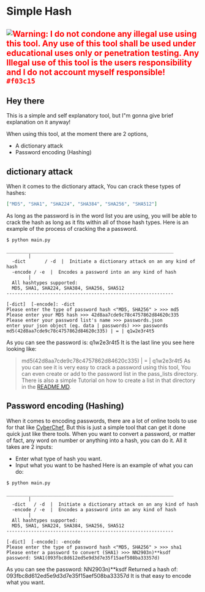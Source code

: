 # Simple Hash

## <strong style="color: red;">![Warning: I do not condone any illegal use using this tool. Any use of this tool shall be used under educational uses only or penetration testing.<br>Any Illegal use of this tool is the users responsibility and I do not account myself responsible!](https://via.placeholder.com/15/f03c15/000000?text=+) `#f03c15`</strong>

## Hey there
This is a simple and self explanatory tool, but I"m gonna give brief explanation on it anyway!

When using this tool, at the moment there are 2 options,
- A dictionary attack
- Password encoding (Hashing)

## dictionary attack
When it comes to the dictionary attack, You can crack these types of hashes: 
```json
["MD5", "SHA1", "SHA224", "SHA384", "SHA256", "SHA512"]
```
As long as the password is in the word list you are using, you will be able to crack the hash as long as it fits within all of those hash types.
Here is an example of the process of cracking the a password.
```
$ python main.py

_____________________________________________________________
        |
  -dict       / -d  |  Initiate a dictionary attack on an any kind of hash
  -encode / -e  |  Encodes a password into an any kind of hash
        |
  All hashtypes supported:
  MD5, SHA1, SHA224, SHA384, SHA256, SHA512
-------------------------------------------------------------

[-dict]  [-encode]: -dict
Please enter the type of password hash <"MD5, SHA256" > >>> md5
Please enter your MD5 hash >>> 42d8aa7cde9c78c4757862d84620c335
Please enter your password list's name >>> passwords.json
enter your json object (eg. data | passwords) >>> passwords
md5(42d8aa7cde9c78c4757862d84620c335) | = | q1w2e3r4t5
```
As you can see the password is: q1w2e3r4t5
It is the last line you see here looking like:
> md5(42d8aa7cde9c78c4757862d84620c335) | = | q1w2e3r4t5
As you can see it is very easy to crack a password using this tool, You can even create or add to the password list in the pass_lists directory. There is also a simple Tutorial on how to create a list in that directory in the [README.MD](./pass_lists/README.MD).

## Password encoding (Hashing)
When it comes to encoding passwords, there are a lot of online tools to use for that like [CyberChef](https://gchq.github.io/CyberChef), But this is just a simple tool that can get it done quick just like there tools. When you want to convert a password, or matter of fact, any word on number or anything into a hash, you can do it. All it takes are 2 inputs:
- Enter what type of hash you want.
- Input what you want to be hashed
Here is an example of what you can do:
```
$ python main.py

_____________________________________________________________
        |
  -dict   / -d  |  Initiate a dictionary attack on an any kind of hash
  -encode / -e  |  Encodes a password into an any kind of hash
        |
  All hashtypes supported:
  MD5, SHA1, SHA224, SHA384, SHA256, SHA512
-------------------------------------------------------------

[-dict]  [-encode]: -encode
Please enter the type of password hash <"MD5, SHA256" > >>> sha1
Please enter a password to convert (SHA1) >>> NN2903n)**ksdf
password: SHA1(093fbc8d612ed5e9d3d7e35f15aef508ba33357d)
```
As you can see the password: NN2903n)**ksdf
Returned a hash of: 093fbc8d612ed5e9d3d7e35f15aef508ba33357d
It is that easy to encode what you want.
